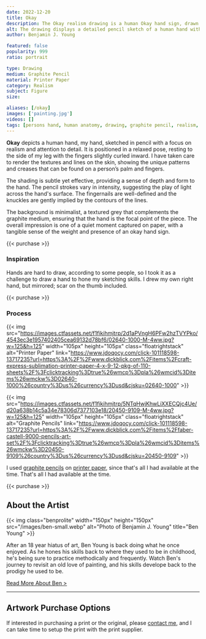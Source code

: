 ```yaml
---
date: 2022-12-20
title: Okay
description: The Okay realism drawing is a human Okay hand sign, drawn with graphite pencil.
alt: The drawing displays a detailed pencil sketch of a human hand with a gentle curvature of the fingers and intricate line work that captures the texture of the skin.
author: Benjamin J. Young

featured: false
popularity: 999
ratio: portrait

type: Drawing
medium: Graphite Pencil
material: Printer Paper
category: Realism
subject: Figure
size: 

aliases: [/okay]
images: ['painting.jpg']
videos: []
tags: [persons hand, human anatomy, drawing, graphite pencil, realism, figure art]
---
```


**Okay** depicts a human hand, my hand, sketched in pencil with a focus on realism and attention to detail. It is positioned in a relaxed pose, resting to the side of my leg with the fingers slightly curled inward. I have taken care to render the textures and lines on the skin, showing the unique patterns and creases that can be found on a person’s palm and fingers.

The shading is subtle yet effective, providing a sense of depth and form to the hand. The pencil strokes vary in intensity, suggesting the play of light across the hand's surface. The fingernails are well-defined and the knuckles are gently implied by the contours of the lines.

The background is minimalist, a textured grey that complements the graphite medium, ensuring that the hand is the focal point of the piece. The overall impression is one of a quiet moment captured on paper, with a tangible sense of the weight and presence of an okay hand sign.

{{< purchase >}}

### Inspiration ###

Hands are hard to draw, according to some people, so I took it as a challenge to draw a hand to hone my sketching skills. I drew my own right hand, but mirrored; scar on the thumb included.

{{< purchase >}}

### Process ###

{{< img src="https://images.ctfassets.net/f1fikihmjtrp/2d1aPVngH6PFw2hzTVYPko/4543ec3e1957402405cea69132d78bf6/02640-1000-M-4ww.jpg?w=125&h=125" width="105px" height="105px" class="floatrightstack" alt="Printer Paper" link="https://www.jdoqocy.com/click-101118598-13717235?url=https%3A%2F%2Fwww.dickblick.com%2Fitems%2Fcraft-express-sublimation-printer-paper-4-x-9-12-pkg-of-110-sheets%2F%3Fclicktracking%3Dtrue%26wmcp%3Dpla%26wmcid%3Ditems%26wmckw%3D02640-1000%26country%3Dus%26currency%3Dusd&cjsku=02640-1000" >}}

{{< img src="https://images.ctfassets.net/f1fikihmjtrp/5NTqHwjKhwLiXXECQjc4Ue/d20a638b14c5a34e78306d7377103e18/20450-9109-M-4ww.jpg?w=125&h=125" width="105px" height="105px" class="floatrightstack" alt="Graphite Pencils" link="https://www.jdoqocy.com/click-101118598-13717235?url=https%3A%2F%2Fwww.dickblick.com%2Fitems%2Ffaber-castell-9000-pencils-art-set%2F%3Fclicktracking%3Dtrue%26wmcp%3Dpla%26wmcid%3Ditems%26wmckw%3D20450-9109%26country%3Dus%26currency%3Dusd&cjsku=20450-9109" >}}

I used [graphite pencils](https://www.dpbolvw.net/click-101118595-13717235?url=https%3A%2F%2Fwww.dickblick.com%2Fitems%2Ffaber-castell-9000-pencil-set-graphite-set-of-15%2F%3Fclicktracking%3Dtrue%26wmcp%3Dpla%26wmcid%3Ditems%26wmckw%3D22206-0159%26country%3Dus%26currency%3Dusd&cjsku=22206-0159) on [printer paper](https://www.dpbolvw.net/click-101118595-13717235?url=https%3A%2F%2Fwww.dickblick.com%2Fitems%2Fcraft-express-sublimation-printer-paper-4-x-9-12-pkg-of-110-sheets%2F%3Fclicktracking%3Dtrue%26wmcp%3Dpla%26wmcid%3Ditems%26wmckw%3D02640-1000%26country%3Dus%26currency%3Dusd&cjsku=02640-1000), since that's all I had available at the time. That's all I had available at the time.

{{< purchase >}}

## About the Artist ##

{{< img class="benprolite" width="150px" height="150px" src="/images/ben-small.webp" alt="Photo of Benjamin J. Young" title="Ben Young" >}}

After an 18 year hiatus of art, Ben Young is back doing what he once enjoyed. As he hones his skills back to where they used to be in childhood, he's being sure to practice methodically and frequently. Watch Ben's journey to revisit an old love of painting, and his skills develope back to the prodigy he used to be.

[Read More About Ben >](/about)

---

## Artwork Purchase Options ##

If interested in purchasing a print or the original, please [contact me](/contact), and I can take time to setup the print with the print supplier.
